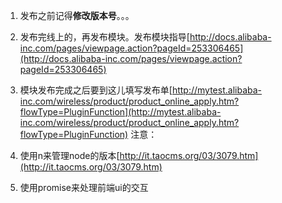 1. 发布之前记得**修改版本号**。。。

2. 发布完线上的，再发布模块。发布模块指导[http://docs.alibaba-inc.com/pages/viewpage.action?pageId=253306465](http://docs.alibaba-inc.com/pages/viewpage.action?pageId=253306465)

3. 模块发布完成之后要到这儿填写发布单[http://mytest.alibaba-inc.com/wireless/product/product_online_apply.htm?flowType=PluginFunction](http://mytest.alibaba-inc.com/wireless/product/product_online_apply.htm?flowType=PluginFunction) 
注意：![]()

3. 使用n来管理node的版本[http://it.taocms.org/03/3079.htm](http://it.taocms.org/03/3079.htm)

4. 使用promise来处理前端ui的交互